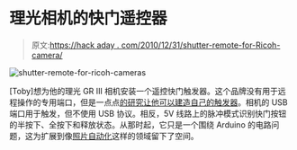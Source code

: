 # 理光相机的快门遥控器

> 原文:[https://hack aday . com/2010/12/31/shutter-remote-for-Ricoh-camera/](https://hackaday.com/2010/12/31/shutter-remote-for-ricoh-cameras/)

![](../Images/82cf874576d6d83b7c3d4a5ebbabc7e0.png "shutter-remote-for-ricoh-cameras")

[Toby]想为他的理光 GR III 相机安装一个遥控快门触发器。这个品牌没有用于远程操作的专用端口，但是一点点[的研究让他可以建造自己的触发器](http://infar.be/index.php?/archives/765-Arduino-as-a-remote-shutter-release-for-RICOH-cameras.html)。相机的 USB 端口用于触发，但不使用 USB 协议。相反，5V 线路上的脉冲模式识别快门按钮的半按下、全按下和释放状态。从那时起，它只是一个围绕 Arduino 的电路问题，这为扩展到像[照片自动化](http://hackaday.com/2010/09/24/full-featured-avr-time-lapse/)这样的领域留下了空间。